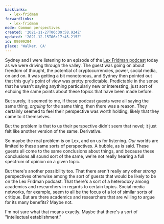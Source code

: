 ```yaml
---
backlinks:
  - lex-fridman
forwardlinks:
  - lex-fridman
node: Common perspectives
created: '2021-11-27T06:39:58.924Z'
updated: '2021-12-15T06:17:45.215Z'
id: 09099204
place: 'Walker, CA'
---
```


Sydney and I were listening to an episode of the [Lex Fridman podcast](lex-fridman.md) today as we were driving through the valley. The guest was going on about freedom of thought, the potential of cryptocurrencies, power, social media, on and on. It was getting a bit monotonous, and Sydney then pointed out that this guy's point of view was pretty predictable. Predictable in the sense that he wasn't saying anything particularly new or interesting, just sort of echoing the same points about these topics that have been made before.

But surely, it seemed to me, if these podcast guests were all saying the same thing, _arguing_ for the same thing, then there was a reason. They certainly seemed to feel their perspective was worth holding, likely that they came to it themselves.

But the problem is that to us their perspective didn't seem that novel; it just felt like another version of the same. Derivative.

So maybe the real problem is on Lex, and on us for listening. _Our_ worlds are limited to these same sorts of perspectives. A bubble, as is said. These guests all come to the same conclusions about things, and because these conclusions all sound sort of the same, we're not really hearing a full spectrum of opinion on a given topic.

But there's another possibility too. That there aren't really any other _strong_ perspectives otherwise among the sort of guests that would be likely to be on the Lex Fridman podcast. That there's a sort of a heterodoxy among academics and researchers in regards to certain topics. Social media networks, for example, seem to all be the focus of a lot of similar sorts of critique. But are there academics and researchers that are willing to argue for its many benefits? Maybe not.

I'm not sure what that means exactly. Maybe that there's a sort of "intellectual establishment."
